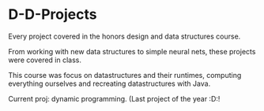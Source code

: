 # D-D-Projects

Every project covered in the honors design and data structures course.

From working with new data structures to simple neural nets, these projects were covered in class.


This course was focus on datastructures and their runtimes, computing everything ourselves and recreating datastructures with Java.

Current proj:  dynamic programming. (Last project of the year :D:!
